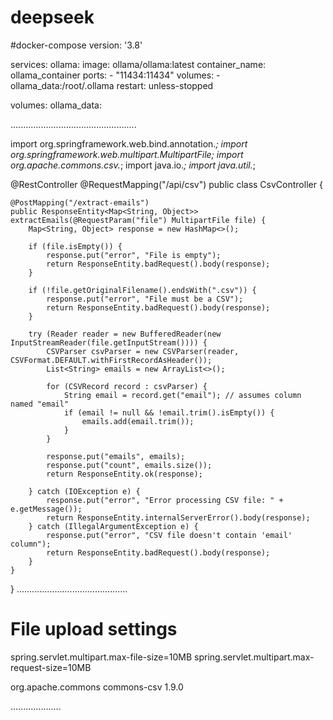 # deepseek
#docker-compose
version: '3.8'

services:
  ollama:
    image: ollama/ollama:latest
    container_name: ollama_container
    ports:
      - "11434:11434"
    volumes:
      - ollama_data:/root/.ollama
    restart: unless-stopped

volumes:
  ollama_data:




  ..................................................



  import org.springframework.web.bind.annotation.*;
import org.springframework.web.multipart.MultipartFile;
import org.apache.commons.csv.*;
import java.io.*;
import java.util.*;

@RestController
@RequestMapping("/api/csv")
public class CsvController {

    @PostMapping("/extract-emails")
    public ResponseEntity<Map<String, Object>> extractEmails(@RequestParam("file") MultipartFile file) {
        Map<String, Object> response = new HashMap<>();
        
        if (file.isEmpty()) {
            response.put("error", "File is empty");
            return ResponseEntity.badRequest().body(response);
        }
        
        if (!file.getOriginalFilename().endsWith(".csv")) {
            response.put("error", "File must be a CSV");
            return ResponseEntity.badRequest().body(response);
        }
        
        try (Reader reader = new BufferedReader(new InputStreamReader(file.getInputStream()))) {
            CSVParser csvParser = new CSVParser(reader, CSVFormat.DEFAULT.withFirstRecordAsHeader());
            List<String> emails = new ArrayList<>();
            
            for (CSVRecord record : csvParser) {
                String email = record.get("email"); // assumes column named "email"
                if (email != null && !email.trim().isEmpty()) {
                    emails.add(email.trim());
                }
            }
            
            response.put("emails", emails);
            response.put("count", emails.size());
            return ResponseEntity.ok(response);
            
        } catch (IOException e) {
            response.put("error", "Error processing CSV file: " + e.getMessage());
            return ResponseEntity.internalServerError().body(response);
        } catch (IllegalArgumentException e) {
            response.put("error", "CSV file doesn't contain 'email' column");
            return ResponseEntity.badRequest().body(response);
        }
    }
}
............................................

  
  # File upload settings
spring.servlet.multipart.max-file-size=10MB
spring.servlet.multipart.max-request-size=10MB

<dependency>
    <groupId>org.apache.commons</groupId>
    <artifactId>commons-csv</artifactId>
    <version>1.9.0</version>
</dependency>

....................

